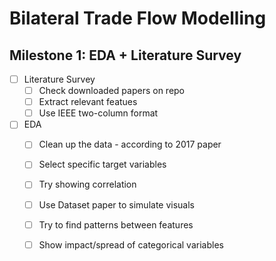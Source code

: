 # Bilateral Trade Flow Modelling
## Milestone 1: EDA + Literature Survey

- [ ] Literature Survey
  - [ ] Check downloaded papers on repo
  - [ ] Extract relevant featues
  - [ ] Use IEEE two-column format 
- [ ] EDA
  - [ ] Clean up the data - according to 2017 paper
  - [ ] Select specific target variables
  - [ ] Try showing correlation
  - [ ] Use Dataset paper to simulate visuals
  - [ ] Try to find patterns between features
  - [ ] Show impact/spread of categorical variables

